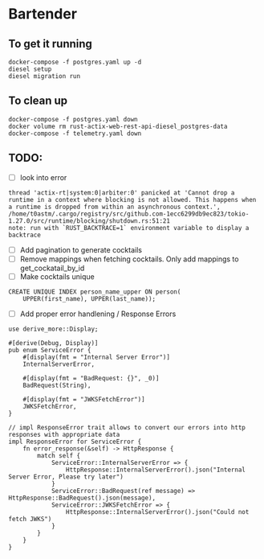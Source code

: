 # Bartender

## To get it running
```
docker-compose -f postgres.yaml up -d
diesel setup
diesel migration run
```

## To clean up
```
docker-compose -f postgres.yaml down
docker volume rm rust-actix-web-rest-api-diesel_postgres-data
docker-compose -f telemetry.yaml down
```


## TODO:
- [ ] look into error 
```
thread 'actix-rt|system:0|arbiter:0' panicked at 'Cannot drop a runtime in a context where blocking is not allowed. This happens when a runtime is dropped from within an asynchronous context.', /home/t0astm/.cargo/registry/src/github.com-1ecc6299db9ec823/tokio-1.27.0/src/runtime/blocking/shutdown.rs:51:21
note: run with `RUST_BACKTRACE=1` environment variable to display a backtrace
```
- [ ] Add pagination to generate cocktails
- [ ] Remove mappings when fetching cocktails. Only add mappings to 
      get_cockatail_by_id
- [ ] Make cocktails unique 
```
CREATE UNIQUE INDEX person_name_upper ON person(
    UPPER(first_name), UPPER(last_name));
```
- [ ] Add proper error handlening / Response Errors
```
use derive_more::Display;

#[derive(Debug, Display)]
pub enum ServiceError {
    #[display(fmt = "Internal Server Error")]
    InternalServerError,

    #[display(fmt = "BadRequest: {}", _0)]
    BadRequest(String),

    #[display(fmt = "JWKSFetchError")]
    JWKSFetchError,
}

// impl ResponseError trait allows to convert our errors into http responses with appropriate data
impl ResponseError for ServiceError {
    fn error_response(&self) -> HttpResponse {
        match self {
            ServiceError::InternalServerError => {
                HttpResponse::InternalServerError().json("Internal Server Error, Please try later")
            }
            ServiceError::BadRequest(ref message) => HttpResponse::BadRequest().json(message),
            ServiceError::JWKSFetchError => {
                HttpResponse::InternalServerError().json("Could not fetch JWKS")
            }
        }
    }
}
```
